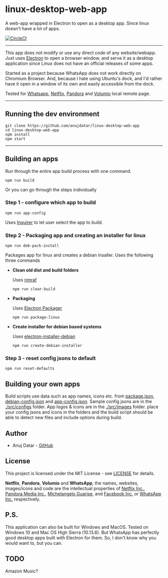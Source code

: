 # linux-desktop-web-app
 A web-app wrapped in Electron to open as a desktop app. Since linux doesn't have a lot of apps.
 
 [![CircleCI](https://circleci.com/gh/anujdatar/linux-desktop-web-app.svg?style=shield)](https://circleci.com/gh/anujdatar/linux-desktop-web-app)
 
___
This app does not modify or use any direct code of any website/webapp. Just uses [Electron](https://github.com/electron/electron) to open a browser window, and serve it as a desktop application since Linux does not have an official releases of some apps.

Started as a project because WhatsApp does not work directly on Chromium Browser. And, because I hate using Ubuntu's dock, and I'd rather have it open in a window of its own and easily accessible from the dock.

Tested for [Whatsapp](https://web.whatsapp.com/), [Netflix](https://www.netflix.com), [Pandora](https://www.pandora.com) and [Volumio](http://volumio.local) local remote page.
___

## Running the dev environment
```
git clone https://github.com/anujdatar/linux-desktop-web-app
cd linux-desktop-web-app
npm install
npm start
```

___

## Building an apps
Run through the entire app build process with one command.
```
npm run build
```

Or you can go through the steps individually
### Step 1 - configure which app to build
```
npm run app-config
```
Uses [Inquirer](https://www.npmjs.com/package/inquirer) to let user select the app to build.


### Step 2 - Packaging app and creating an installer for linux
```
npm run deb-pack-install
```
Packages app for linux and creates a debian insaller.
Uses the following three commands

* **Clean old dist and build folders**

  Uses [rimraf](https://github.com/isaacs/rimraf/)
  ```
  npm run clear-build
  ```
* **Packaging**

  Uses [Electron Packager](https://github.com/electron-userland/electron-packager/)
  ```
  npm run package-linux
  ```
* **Create installer for debian based systems**

  Uses [electron-installer-debian](https://github.com/electron-userland/electron-installer-debian/)
  ```
  npm run create-debian-installer
  ```

### Step 3 - reset config jsons to default
```
npm run reset-defaults
```


## Building your own apps
Build scripts use data such as app names, icons etc. from [package.json](./package.json), [debian-config.json](./debian-config.json) and [app-config.json](./app-config.json). Sample config jsons are in the [./src/configs](./src/configs) folder. App logos & icons are in the [./src/images](./src/images) folder.
place your config jsons and icons in the folders and the build script should be able to detect new files and include options during build.


## Author
* Anuj Datar - [GitHub](https://github.com/anujdatar/)


## License
This project is licensed under the MIT License - see [LICENSE](https://github.com/anujdatar/linux-desktop-web-app/blob/master/LICENSE) for details.


**Netflix**, **Pandora**, **Volumio** and **WhatsApp**, the names, websites, images/icons and code are the intellectual properties of [Netflix Inc.](https://www.netflix.com/), [Pandora Media Inc.](https://www.pandora.com/), [Michelangelo Guarise](https://volumio.org/), and [Facebook Inc.](https://www.facebook.com/) or [WhatsApp Inc.](https://www.whatsapp.com/) respectively.


## P.S.
This application can also be built for Windows and MacOS. Tested on Windows 10 and Mac OS High Sierra (10.13.6). But WhatsApp has perfectly good desktop apps built with Electron for them. So, I don't know why you would want to, but you can.

## TODO
Amazon Music?
